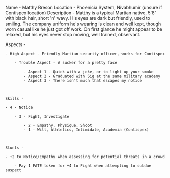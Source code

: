 Name - Matthy Breson
Location - Phoenicia System, Nivabhumir (unsure if Contispex location)
Description - Matthy is a typical Martian native, 5'8" with black hair, short 'n' wavy. His eyes are dark but friendly, used to smiling. The company uniform he's wearing is clean and well kept, though worn casual like he just got off work. On first glance he might appear to be relaxed, but his eyes never stop moving, well trained, observant.

Aspects -
    
    - High Aspect - Friendly Martian security officer, works for Contispex
        
        - Trouble Aspect - A sucker for a pretty face
            
            - Aspect 1 - Quick with a joke, or to light up your smoke
            - Aspect 2 - Graduated with Sig at the same military academy
            - Aspect 3 - There isn't much that escapes my notice
            
        
    
    Skills -
    
    - 4 - Notice
        
        - 3 - Fight, Investigate
            
            - 2 - Empathy, Physique, Shoot
            - 1 - Will, Athletics, Intimidate, Academia (Contispex)
            
        
    
    Stunts -
    
    - +2 to Notice/Empathy when assessing for potential threats in a crowd
        
        - Pay 1 FATE token for +4 to Fight when attempting to subdue suspect